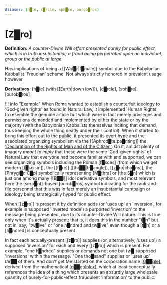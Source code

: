 ```yaml
---
Aliases: [h█le, c█rcle, sph█re, ourob█ros]
---
```

# **[Z█ro]**

**Definition:** *A counter-Divine Will effort presented purely for public effect, which is in truth insubstantial; a fraud being perpetrated upon an individual, group or the public at large*

Has implications of being a [[Wat█r|f█male]] symbol due to the Babylonian Kabbalist 'Freudian' scheme.  Not always strictly honored in prevalent usage however

**Derivatives:** [h█le] (with [[Earth|down low]]), [c█rcle], [sph█re], [ourob█ros]

!!! info "Example"
    When Rome wanted to establish a counterfeit ideology to 'God-given rights' as found in Natural Law, it implemented 'Human Rights' to resemble the genuine article but which were in fact merely privileges and permissions demanded and implemented by either the state or by the majority (with the Babylonian Kabbalists themselves inciting that demand, thus keeping the whole thing neatly under their control).  When it started to bring this effort out to the public, it presented its overt hype and the associated organizing symbolism via the [[Aphrod█te|pa█nting]] the ['Declaration of the Rights of Man and of the Citizen'](https://upload.wikimedia.org/wikipedia/commons/6/6c/Declaration_of_the_Rights_of_Man_and_of_the_Citizen_in_1789.jpg).  On it, amidst plenty of imagery *meant to imply* that these were the same 'God-given rights' of Natural Law that everyone had become familiar with and supported, we can see organizing symbols including the Roman [f█sces] (from which we get modern [f█scism]), the [[f█re]] [[thr██|tr█angle]], [[z█ro|cha█ns]], the [Phrygi█n C█p] symbolically representing [M█thra] or [the S█n] which is just one among many [[B██l]] idol derivative symbols, and most relevant here the [serp█nt]-based [ourob█ros] symbol indicating for the rank-and-file personnel that this was in fact merely an insubstantial campaign or ideology being strategically hyped for public effect.

When [[z█ro]] is present it by definition adds (or 'uses up' an 'inversion', for example in supposed 'inverted mode') a purported 'inversion' to the message being presented, due to its counter-Divine Will nature.  This is true only when it's actually present; that is, it does this in the number "t█n" but not in, say, "tw█lve" or "one h█ndred and tw█lve" even though a [t█n] or a [h█ndred] is conceptually present.

In fact each actually-present [[z█ro]] supplies (or, alternatively, 'uses up') a supposed 'inversion' for each and every [[z█ro]] which is present.  For example, "one h█ndred" supplies or demands not one but *tw█* supposed 'inversions' within the message.  "One tho█sand" supplies or 'uses up' *thr██* of them.  And don't get Me started on the corporation name [\[G██gle\]](https://www.google.com/), derived from the mathematical [\[g██golplex\]](https://en.wikipedia.org/wiki/Googolplex), which at least conceptually references the idea of a thing which presents an absurdly large wholesale quantity of purely-for-public-effect fraudulent 'information' to the public.
